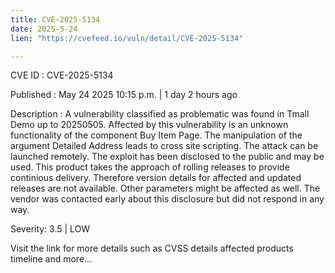 ```yaml
---
title: CVE-2025-5134
date: 2025-5-24
lien: "https://cvefeed.io/vuln/detail/CVE-2025-5134"

---
```


CVE ID : CVE-2025-5134

Published :  May 24
2025
10:15 p.m. | 1 day
2 hours ago

Description : A vulnerability classified as problematic was found in Tmall Demo up to 20250505. Affected by this vulnerability is an unknown functionality of the component Buy Item Page. The manipulation of the argument Detailed Address leads to cross site scripting. The attack can be launched remotely. The exploit has been disclosed to the public and may be used. This product takes the approach of rolling releases to provide continious delivery. Therefore
version details for affected and updated releases are not available. Other parameters might be affected as well. The vendor was contacted early about this disclosure but did not respond in any way.

Severity: 3.5 | LOW

Visit the link for more details
such as CVSS details
affected products
timeline
and more...
